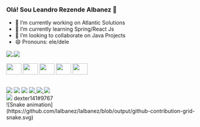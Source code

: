 ### Olá! Sou Leandro Rezende Albanez 👋

<!--
**lalbanez/lalbanez** is a ✨ _special_ ✨ repository because its `README.md` (this file) appears on your GitHub profile.

Here are some ideas to get you started:
-->
- 🔭 I’m currently working on Atlantic Solutions
- 🌱 I’m currently learning Spring/React Js
- 👯 I’m looking to collaborate on Java Projects
- 😄 Pronouns: ele/dele

<a href="https://www.linkedin.com/in/lalbanez/">
  <img align="center" src="https://github-readme-stats.vercel.app/api?username=lalbanez&show_icons=true&theme=dark" />
</a>
<a href="https://www.linkedin.com/in/lalbanez/">
  <img align="center" src="https://github-readme-stats.vercel.app/api/top-langs/?username=anuraghazra&layout=compact&theme=dark" />
</a>

<div style="display:inline block">
  <br />
  <img src="https://cdn.jsdelivr.net/gh/devicons/devicon/icons/html5/html5-original-wordmark.svg"  height="30" width="40"/>
  <img src="https://cdn.jsdelivr.net/gh/devicons/devicon/icons/css3/css3-original.svg" height="30" width="40" />
  <img src="https://cdn.jsdelivr.net/gh/devicons/devicon/icons/javascript/javascript-original.svg" height="30" width="40"/>
  <img src="https://cdn.jsdelivr.net/gh/devicons/devicon/icons/spring/spring-original.svg" height="30" width="40" />
  <img src="https://cdn.jsdelivr.net/gh/devicons/devicon/icons/java/java-original-wordmark.svg" height="30" width="40"/>
</div>

##

<div>
  <a heref="https://www.facebook.com/lalbanez">
    <img src="https://img.shields.io/badge/Facebook-1877F2?style=for-the-badge&logo=facebook&logoColor=white" />
  </a>
  <a heref="https://www.instagram.com/leandrorezende89/">
    <img src="https://img.shields.io/badge/Instagram-E4405F?style=for-the-badge&logo=instagram&logoColor=white" />
  </a>
  <a heref="https://www.linkedin.com/in/lalbanez/">
    <img src="https://img.shields.io/badge/LinkedIn-0077B5?style=for-the-badge&logo=linkedin&logoColor=white" />
  </a>
  <a href="https://br.pinterest.com/leandrorezende89/">
    <img src="https://img.shields.io/badge/Pinterest-%23E60023.svg?&style=for-the-badge&logo=Pinterest&logoColor=white" />
  </a>
  <a href="https://twitter.com/lalbanez">
    <img src="https://img.shields.io/badge/Twitter-1DA1F2?style=for-the-badge&logo=twitter&logoColor=white" />
  </a>
  <a href="https://leandroalbanez.wordpress.com/">
    <img src="https://img.shields.io/badge/Wordpress-21759B?style=for-the-badge&logo=wordpress&logoColor=white" />
  </a>
  <br />
  <img src="https://img.shields.io/badge/Discord-7289DA?style=for-the-badge&logo=discord&logoColor=white" />  dexter141#9767
  <br />
  ![Snake animation](https://github.com/lalbanez/lalbanez/blob/output/github-contribution-grid-snake.svg)
</div>
